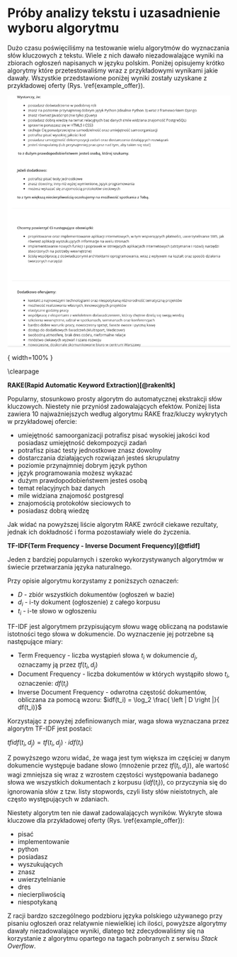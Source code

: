 # Próby analizy tekstu i uzasadnienie wyboru algorytmu

Dużo czasu poświęciliśmy na testowanie wielu algorytmów do wyznaczania
słów kluczowych z tekstu. Wiele z nich dawało niezadowalające wyniki
na zbiorach ogłoszeń napisanych w języku polskim.
Poniżej opisujemy krótko algorytmy które przetestowaliśmy wraz z przykładowymi
wynikami jakie dawały. Wszystkie przedstawione poniżej wyniki zostały uzyskane
z przykładowej oferty (Rys. \ref{example_offer}).

![Oferta wykorzystywana do uzyskania przykładowego wyniku \label{example_offer}](source/figures/sample_offer.png){ width=100% }

\clearpage


**RAKE(Rapid Automatic Keyword Extraction)[@rakenltk]**

Popularny, stosunkowo prosty algorytm do automatycznej ekstrakcji słów kluczowych. Niestety
nie przyniósł zadowalających efektów. Poniżej lista zawiera 10
najważniejszych według algorytmu RAKE fraz/kluczy wykrytych w przykładowej ofercie:

- umiejętność samoorganizacji potrafisz pisać wysokiej jakości kod posiadasz umiejętność dekompozycji zadań
- potrafisz pisać testy jednostkowe znasz dowolny
- dostarczania działających rozwiązań jesteś skrupulatny
- poziomie przynajmniej dobrym język python
- język programowania możesz wykazać
- dużym prawdopodobieństwem jesteś osobą
- temat relacyjnych baz danych
- mile widziana znajomość postgresql
- znajomością protokołów sieciowych to
- posiadasz dobrą wiedzę

Jak widać na powyższej liście algorytm RAKE zwrócił ciekawe rezultaty,
jednak ich dokładność i forma pozostawiały wiele do życzenia.


**TF-IDF(Term Frequency - Inverse Document Frequency)[@tfidf]**

Jeden z bardziej popularnych i szeroko wykorzystywanych algorytmów
w świecie przetwarzania języka naturalnego.

Przy opisie algorytmu korzystamy z poniższych oznaczeń:

+ $D$ - zbiór wszystkich dokumentów (ogłoszeń w bazie)
+ $d_i$ - i-ty dokument (ogłoszenie) z całego korpusu
+ $t_i$ - i-te słowo w ogłoszeniu

TF-IDF jest algorytmem przypisującym słowu wagę obliczaną na podstawie
istotności tego słowa w dokumencie.
Do wyznaczenie jej potrzebne są następujące miary:

+ Term Frequency - liczba wystąpień słowa $t_i$ w dokumencie $d_j$, oznaczamy ją przez
    $tf(t_i, d_j)$
+ Document Frequency - liczba dokumentów w których wystąpiło słowo $t_i$, oznaczenie: $df(t_i)$
+ Inverse Document Frequency - odwrotna częstość dokumentów, obliczana za pomocą
    wzoru: $idf(t_i) = \log_2 \frac{ \left | D \right |}{ df(t_i)}$

Korzystając z powyżej zdefiniowanych miar, waga słowa wyznaczana przez algorytm
TF-IDF jest postaci:

$tfidf(t_i, d_j) = tf(t_i, d_j) \cdot idf(t_i)$

Z powyższego wzoru widać, że waga jest tym większa im częściej w
danym dokumencie występuje badane słowo (mnożenie przez $tf(t_i, d_j)$), ale
wartość wagi zmniejsza się wraz z wzrostem częstości występowania badanego
słowa we wszystkich dokumentach z korpusu ($idf(t_i)$),
co przyczynia się do ignorowania słów z tzw. listy stopwords, czyli listy
słów nieistotnych, ale często występujących w zdaniach.


Niestety algorytm ten nie dawał zadowalających wyników.
Wykryte słowa kluczowe dla przykładowej oferty (Rys. \ref{example_offer}):

+ pisać
+ implementowanie
+ python
+ posiadasz
+ wyszukujących
+ znasz
+ uwierzytelnianie
+ dres
+ niecierpliwością
+ niespotykaną


Z racji bardzo szczególnego podzbioru języka polskiego używanego przy pisaniu
ogłoszeń oraz relatywnie niewielkiej ich ilości, powyższe algorytmy dawały
niezadowalające wyniki, dlatego też
zdecydowaliśmy się na korzystanie z algorytmu opartego na tagach pobranych
z serwisu *Stack Overflow*.
